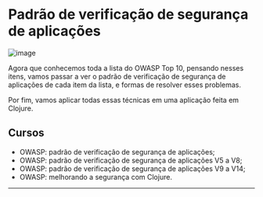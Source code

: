 # Padrão de verificação de segurança de aplicações

![image](https://github.com/AndreCoutinhom/owasp-application/assets/91290799/2dc4bafd-a98b-4dae-8a67-baf15c107364)

Agora que conhecemos toda a lista do OWASP Top 10, pensando nesses itens, vamos passar a ver o padrão de verificação de segurança de aplicações de cada item da lista, e formas de resolver esses problemas.

Por fim, vamos aplicar todas essas técnicas em uma aplicação feita em Clojure.

## Cursos

* OWASP: padrão de verificação de segurança de aplicações;
* OWASP: padrão de verificação de segurança de aplicações V5 a V8;
* OWASP: padrão de verificação de segurança de aplicações V9 a V14;
* OWASP: melhorando a segurança com Clojure.

---
